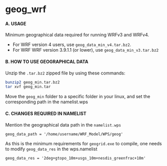 # geog_wrf


#### A. USAGE
Minimum geographical data required for running WRFv3 and WRFv4.
* For WRF version 4 users, use `geog_data_min_v4.tar.bz2`.
* For WRF WRF version 3.9.1.1 (or lower), use `geog_data_min_v3.tar.bz2`

#### B. HOW TO USE GEOGRAPHICAL DATA
Unzip the `.tar.bz2` zipped file by using these commands:

```bash
bunzip2 geog_min.tar.bz2
tar xvf geog_min.tar
```
Move the `geog_min` folder to a specific folder in your linux, and set the corresponding path in the namelist.wps

#### C. CHANGES REQUIRED IN NAMELIST
Mention the geographical data path in the `namelist.wps`
```
geog_data_path = '/home/username/WRF_Model/WPS/geog'
```

As this is the minimum requirements for `geogrid.exe` to compile, one needs to modify `geog_data_res` in the wps.namelist
```
geog_data_res = '2deg+gtopo_10m+usgs_10m+nesdis_greenfrac+10m'

```
